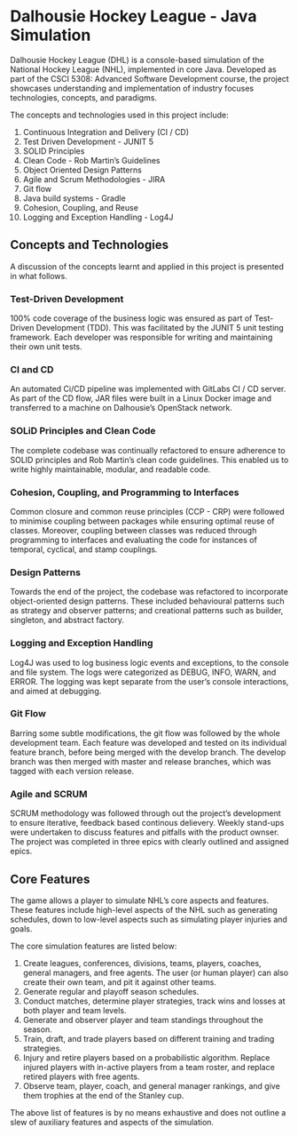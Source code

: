 # Dalhousie Hockey League - Java Simulation
Dalhousie Hockey League (DHL) is a console-based simulation of the National Hockey League (NHL), implemented in core Java. Developed as part of the CSCI 5308: Advanced Software Development course, the project showcases understanding and implementation of industry focuses technologies, concepts, and paradigms. 

The concepts and technologies used in this project include:

1. Continuous Integration and Delivery (CI / CD)
2. Test Driven Development - JUNIT 5
3. SOLID Principles
4. Clean Code - Rob Martin’s Guidelines
5. Object Oriented Design Patterns
6. Agile and Scrum Methodologies - JIRA
7. Git flow
8. Java build systems - Gradle
9. Cohesion, Coupling, and Reuse
10. Logging and Exception Handling - Log4J

## Concepts and Technologies
A discussion of the concepts learnt and applied in this project is presented in what follows.

### Test-Driven Development
100% code coverage of the business logic was ensured as part of Test-Driven Development (TDD). This was facilitated by the JUNIT 5 unit testing framework. Each developer was responsible for writing and maintaining their own unit tests.

### CI and CD
An automated Ci/CD pipeline was implemented  with GitLabs CI / CD server.  As part of the CD flow, JAR files were built in a Linux Docker image and transferred to a machine on Dalhousie’s OpenStack network.

### SOLiD Principles and Clean Code
The complete codebase was continually refactored to ensure adherence to SOLID principles and Rob Martin’s clean code guidelines. This enabled us to write highly maintainable, modular, and readable code. 

### Cohesion, Coupling, and Programming to Interfaces
Common closure and common reuse principles (CCP - CRP) were followed to minimise coupling between packages while ensuring optimal reuse of classes. Moreover,  coupling between classes was reduced through programming to interfaces and evaluating the code for instances of temporal, cyclical, and stamp couplings.

### Design Patterns
Towards the end of the project, the codebase was refactored to incorporate object-oriented design patterns. These included behavioural patterns such as strategy and observer patterns; and creational patterns such as builder, singleton, and abstract factory.

### Logging and Exception Handling
Log4J was used to log business logic events and exceptions, to the console and file system. The logs were categorized as DEBUG, INFO, WARN, and ERROR. The logging was kept separate from the user’s console interactions, and aimed at debugging.

### Git Flow
Barring some subtle modifications, the git flow was followed by the whole development team. Each feature was developed and tested on its individual feature branch, before being merged with the develop branch. The develop branch was then merged with master and release branches, which was tagged with each version release.

### Agile and SCRUM
SCRUM methodology was followed through out the project’s development to ensure iterative, feedback based continous delievery. Weekly stand-ups were undertaken to discuss features and pitfalls with the product ownser. The project was completed in three epics with clearly outlined and assigned epics.

## Core Features
The game allows a player to simulate NHL’s core aspects and features. These features include high-level aspects of the NHL such as generating schedules, down to low-level aspects such as simulating player injuries and goals.

The core simulation features are listed below:

1. Create leagues, conferences, divisions, teams, players, coaches, general managers, and free agents. The user (or human player) can also create their own team, and pit it against other teams.
2. Generate regular and playoff season schedules.
3. Conduct matches, determine player strategies, track wins and losses at both player and team levels.
4. Generate and observer player and team standings throughout the season.
5. Train, draft, and trade players based on different training and trading strategies. 
6. Injury and retire players based on a probabilistic algorithm. Replace injured players with in-active players from a team roster, and replace retired players with free agents.
7. Observe team, player, coach, and general manager rankings, and give them trophies at the end of the Stanley cup.

The above list of features is by no means exhaustive and does not outline a slew of auxiliary features and aspects of the simulation. 

